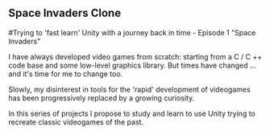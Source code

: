 ## Space Invaders Clone
#Trying to 'fast learn' Unity with a journey back in time - Episode 1 "Space Invaders"

I have always developed video games from scratch: starting from a C / C ++ code base and some low-level graphics library. But times have changed ... and it's time for me to change too.

Slowly, my disinterest in tools for the 'rapid' development of videogames has been progressively replaced by a growing curiosity.

In this series of projects I propose to study and learn to use Unity trying to recreate classic videogames of the past.
